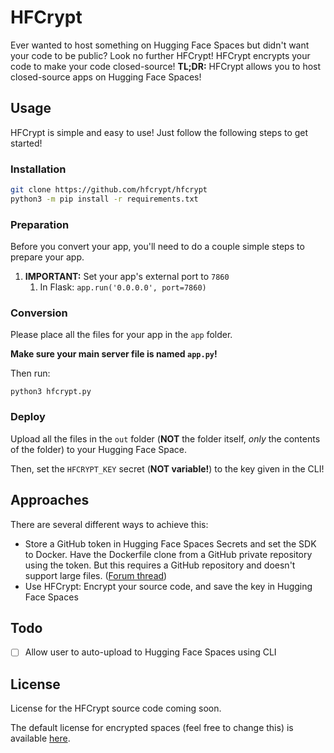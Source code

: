 # HFCrypt

Ever wanted to host something on Hugging Face Spaces but didn't want your code to be public? Look no further HFCrypt! HFCrypt encrypts your code to make your code closed-source! **TL;DR:** HFCrypt allows you to host closed-source apps on Hugging Face Spaces!

## Usage

HFCrypt is simple and easy to use! Just follow the following steps to get started!

### Installation

```sh
git clone https://github.com/hfcrypt/hfcrypt
python3 -m pip install -r requirements.txt
```

### Preparation

Before you convert your app, you'll need to do a couple simple steps to prepare your app.

1. **IMPORTANT:** Set your app's external port to `7860`
   1. In Flask: `app.run('0.0.0.0', port=7860)`

### Conversion

Please place all the files for your app in the `app` folder.

**Make sure your main server file is named `app.py`!**

Then run:

```
python3 hfcrypt.py
```

### Deploy

Upload all the files in the `out` folder (**NOT** the folder itself, *only* the contents of the folder) to your Hugging Face Space.

Then, set the `HFCRYPT_KEY` secret (**NOT variable!**) to the key given in the CLI!

## Approaches

There are several different ways to achieve this:

* Store a GitHub token in Hugging Face Spaces Secrets and set the SDK to Docker. Have the Dockerfile clone from a GitHub private repository using the token. But this requires a GitHub repository and doesn't support large files. ([Forum thread](https://discuss.huggingface.co/t/share-app-url-without-sharing-the-files-and-version/26182))
* Use HFCrypt: Encrypt your source code, and save the key in Hugging Face Spaces

## Todo

* [ ] Allow user to auto-upload to Hugging Face Spaces using CLI

## License

License for the HFCrypt source code coming soon.

The default license for encrypted spaces (feel free to change this) is available [here](HESC.md).